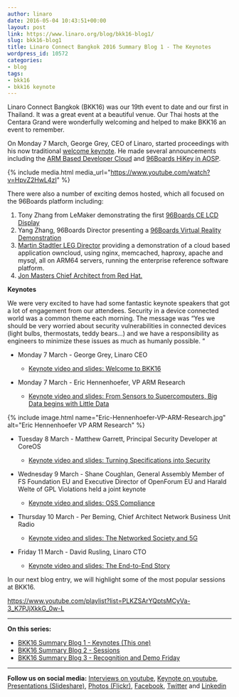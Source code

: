 ```yaml
---
author: linaro
date: 2016-05-04 10:43:51+00:00
layout: post
link: https://www.linaro.org/blog/bkk16-blog1/
slug: bkk16-blog1
title: Linaro Connect Bangkok 2016 Summary Blog 1 - The Keynotes
wordpress_id: 10572
categories:
- blog
tags:
- bkk16
- bkk16 keynote
---
```


Linaro Connect Bangkok (BKK16) was our 19th event to date and our first in Thailand. It was a great event at a beautiful venue. Our Thai hosts at the Centara Grand were wonderfully welcoming and helped to make BKK16 an event to remember.

On Monday 7 March, George Grey, CEO of Linaro, started proceedings with his now traditional [welcome keynote](https://www.youtube.com/watch?v=HpvZ2HwL4zI). He made several announcements including the [ARM Based Developer Cloud](http://www.linaro.org/news/linaro-announces-arm-based-developer-cloud-2/) and [96Boards HiKey in AOSP](http://www.linaro.org/news/linaro-announces-support-for-96boards-hikey-in-aosp/).

{% include media.html media_url="https://www.youtube.com/watch?v=HpvZ2HwL4zI" %}

There were also a number of exciting demos hosted, which all focused on the 96Boards platform including:

  1. Tony Zhang from LeMaker demonstrating the first [96Boards CE LCD Display](https://www.youtube.com/watch?v=IwPsZOBSQTc#t=21m17s)
  2. Yang Zhang, 96Boards Director presenting a [96Boards Virtual Reality Demonstration](https://www.youtube.com/watch?v=IwPsZOBSQTc#t=24m23s)
  3. [Martin Stadtler LEG Director](https://www.youtube.com/watch?v=IwPsZOBSQTc#t=34m43s) providing a demonstration of a cloud based application owncloud, using nginx, memcached, haproxy, apache and mysql, all on ARM64 servers, running the enterprise reference software platform.
  4. [ Jon Masters Chief Architect from Red Hat.](https://www.youtube.com/watch?v=IwPsZOBSQTc#t=28m05s)


**Keynotes**

We were very excited to have had some fantastic keynote speakers that got a lot of engagement from our attendees. Security in a device connected world was a common theme each morning. The message was “Yes we should be very worried about security vulnerabilities in connected devices (light bulbs, thermostats, teddy bears…) and we have a responsibility as engineers to minimize these issues as much as humanly possible. “

  * Monday 7 March - George Grey, Linaro CEO
    * [Keynote video and slides: Welcome to BKK16](https://www.youtube.com/watch?v=HpvZ2HwL4zI)

  * Monday 7 March - Eric Hennenhoefer, VP ARM Research
    * [Keynote video and slides: From Sensors to Supercomputers, Big Data begins with Little Data](https://www.youtube.com/watch?v=fU-SWtv2TlE)


{% include image.html name="Eric-Hennenhoefer-VP-ARM-Research.jpg" alt="Eric Hennenhoefer VP ARM Research" %}

  * Tuesday 8 March - Matthew Garrett, Principal Security Developer at CoreOS
    * [Keynote video and slides: Turning Specifications into Security](https://www.youtube.com/watch?v=798NDrLH36U)

  * Wednesday 9 March - Shane Coughlan, General Assembly Member of FS Foundation EU and Executive Director of OpenForum EU and Harald Welte of GPL Violations held a joint keynote
    * [Keynote video and slides: OSS Compliance](https://www.youtube.com/watch?v=b4Bli8h0V-Q)

  * Thursday 10 March - Per Beming, Chief Architect Network Business Unit Radio
    * [Keynote video and slides: The Networked Society and 5G](https://www.youtube.com/watch?v=s09kjutkKmg&feature=youtu.be)

  * Friday 11 March - David Rusling, Linaro CTO
    * [Keynote video and slides: The End-to-End Story](https://www.youtube.com/watch?v=GFvd2nHiFvU)

In our next blog entry, we will highlight some of the most popular sessions at BKK16.

https://www.youtube.com/playlist?list=PLKZSArYQptsMCyVa-3_K7PJjXkkG_0w-L

* * *

**On this series:**

  * [BKK16 Summary Blog 1 - Keynotes (This one)](/blog/bkk16-blog1/)
  * [BKK16 Summary Blog 2 - Sessions](/blog/bkk16-blog2/)
  * [BKK16 Summary Blog 3 - Recognition and Demo Friday](/blog/bkk16-blog3/)


* * *

**Follow us on social media:**
[Interviews on youtube](https://www.youtube.com/user/linaroorg?sub_confirmation=1&utm_source=Linaro.org&utm_medium=blog&utm_campaign=social), [Keynote on youtube](https://www.youtube.com/user/linaroOnAir?sub_confirmation=1&utm_source=Linaro.org&utm_medium=blog&utm_campaign=social), [Presentations (Slideshare)](http://www.slideshare.net/linaroorg?utm_source=Linaro.org&utm_medium=blog&utm_campaign=social),
[Photos (Flickr)](https://www.flickr.com/photos/linaroorg?utm_source=Linaro.org&utm_medium=blog&utm_campaign=social), [Facebook](https://www.facebook.com/LinaroOrg?utm_source=Linaro.org&utm_medium=blog&utm_campaign=social), [Twitter](https://twitter.com/linaroorg?utm_source=Linaro.org&utm_medium=blog&utm_campaign=social) and [Linkedin](https://www.linkedin.com/company/1026961?utm_source=Linaro.org&utm_medium=blog&utm_campaign=social)

